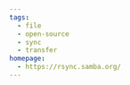```yaml
---
tags:
  - file
  - open-source
  - sync
  - transfer
homepage:
  - https://rsync.samba.org/
---
```

